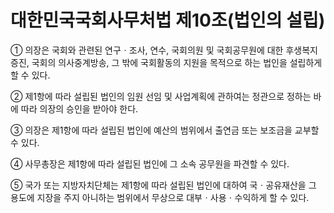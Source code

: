 # 대한민국국회사무처법 제10조(법인의 설립)

① 의장은 국회와 관련된 연구ㆍ조사, 연수, 국회의원 및 국회공무원에 대한 후생복지증진, 국회의 의사중계방송, 그 밖에 국회활동의 지원을 목적으로 하는 법인을 설립하게 할 수 있다.

② 제1항에 따라 설립된 법인의 임원 선임 및 사업계획에 관하여는 정관으로 정하는 바에 따라 의장의 승인을 받아야 한다.

③ 의장은 제1항에 따라 설립된 법인에 예산의 범위에서 출연금 또는 보조금을 교부할 수 있다.

④ 사무총장은 제1항에 따라 설립된 법인에 그 소속 공무원을 파견할 수 있다.

⑤ 국가 또는 지방자치단체는 제1항에 따라 설립된 법인에 대하여 국ㆍ공유재산을 그 용도에 지장을 주지 아니하는 범위에서 무상으로 대부ㆍ사용ㆍ수익하게 할 수 있다.
